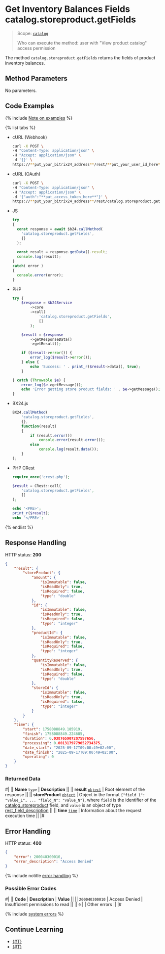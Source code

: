 # Get Inventory Balances Fields catalog.storeproduct.getFields

> Scope: [`catalog`](../../scopes/permissions.md)
>
> Who can execute the method: user with "View product catalog" access permission

The method `catalog.storeproduct.getFields` returns the fields of product inventory balances.

## Method Parameters

No parameters.

## Code Examples

{% include [Note on examples](../../../_includes/examples.md) %}

{% list tabs %}

- cURL (Webhook)

    ```bash
    curl -X POST \
    -H "Content-Type: application/json" \
    -H "Accept: application/json" \
    -d '{}' \
    https://**put_your_bitrix24_address**/rest/**put_your_user_id_here**/**put_your_webhook_here**/catalog.storeproduct.getFields
    ```

- cURL (OAuth)

    ```bash
    curl -X POST \
    -H "Content-Type: application/json" \
    -H "Accept: application/json" \
    -d '{"auth":"**put_access_token_here**"}' \
    https://**put_your_bitrix24_address**/rest/catalog.storeproduct.getFields
    ```

- JS

    ```js
    try
    {
      const response = await $b24.callMethod(
        'catalog.storeproduct.getFields',
        {}
      );
      
      const result = response.getData().result;
      console.log(result);
    }
    catch( error )
    {
      console.error(error);
    }
    ```

- PHP

    ```php
    try {
        $response = $b24Service
            ->core
            ->call(
                'catalog.storeproduct.getFields',
                []
            );

        $result = $response
            ->getResponseData()
            ->getResult();

        if ($result->error()) {
            error_log($result->error());
        } else {
            echo 'Success: ' . print_r($result->data(), true);
        }

    } catch (Throwable $e) {
        error_log($e->getMessage());
        echo 'Error getting store product fields: ' . $e->getMessage();
    }
    ```

- BX24.js

    ```js
    BX24.callMethod(
        'catalog.storeproduct.getFields', 
        {},
        function(result)
        {
            if (result.error())
                console.error(result.error());
            else
                console.log(result.data());
        }
    );
    ```

- PHP CRest

    ```php
    require_once('crest.php');

    $result = CRest::call(
        'catalog.storeproduct.getFields',
        []
    );

    echo '<PRE>';
    print_r($result);
    echo '</PRE>';
    ```

{% endlist %}

## Response Handling

HTTP status: **200**

```json
{
    "result": {
        "storeProduct": {
            "amount": {
                "isImmutable": false,
                "isReadOnly": true,
                "isRequired": false,
                "type": "double"
            },
            "id": {
                "isImmutable": false,
                "isReadOnly": true,
                "isRequired": false,
                "type": "integer"
            },
            "productId": {
                "isImmutable": false,
                "isReadOnly": true,
                "isRequired": false,
                "type": "integer"
            },
            "quantityReserved": {
                "isImmutable": false,
                "isReadOnly": true,
                "isRequired": false,
                "type": "double"
            },
            "storeId": {
                "isImmutable": false,
                "isReadOnly": true,
                "isRequired": false,
                "type": "integer"
            }
        }
    },
    "time": {
        "start": 1758088849.185919,
        "finish": 1758088849.224685,
        "duration": 0.038765907287597656,
        "processing": 0.0013179779052734375,
        "date_start": "2025-09-17T09:00:49+02:00",
        "date_finish": "2025-09-17T09:00:49+02:00",
        "operating": 0
    }
}
```

### Returned Data

#|
|| **Name**
`type` | **Description** ||
|| **result**
[`object`](../../data-types.md) | Root element of the response ||
|| **storeProduct**
[`object`](../../data-types.md) | Object in the format `{"field_1": "value_1", ... "field_N": "value_N"}`, where `field` is the identifier of the [catalog_storeproduct](../data-types.md#catalog_storeproduct) field, and `value` is an object of type [rest_field_description](../data-types.md#rest_field_description) ||
|| **time**
[`time`](../../data-types.md#time) | Information about the request execution time ||
|#

## Error Handling

HTTP status: **400**

```json
{
    "error": 200040300010,
    "error_description": "Access Denied"
}
```

{% include notitle [error handling](../../../_includes/error-info.md) %}

### Possible Error Codes

#|
|| **Code** | **Description** | **Value** ||
|| `200040300010` | Access Denied | Insufficient permissions to read ||
|| `0` | | Other errors || 
|#

{% include [system errors](../../../_includes/system-errors.md) %}

## Continue Learning 

- [{#T}](./catalog-store-product-get.md)
- [{#T}](./catalog-store-product-list.md)